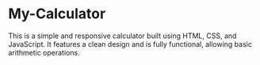 # My-Calculator
This is a simple and responsive calculator built using HTML, CSS, and JavaScript. It features a clean design and is fully functional, allowing basic arithmetic operations.

